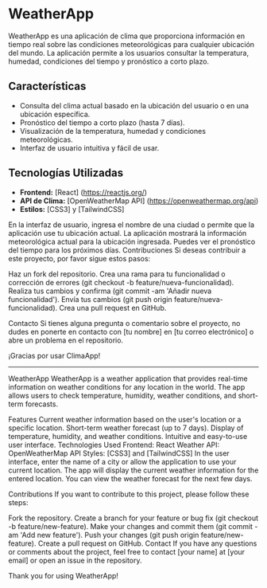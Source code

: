 # WeatherApp

WeatherApp es una aplicación de clima que proporciona información en tiempo real sobre las condiciones meteorológicas para cualquier ubicación del mundo. La aplicación permite a los usuarios consultar la temperatura, humedad, condiciones del tiempo y pronóstico a corto plazo.

## Características

- Consulta del clima actual basado en la ubicación del usuario o en una ubicación específica.
- Pronóstico del tiempo a corto plazo (hasta 7 días).
- Visualización de la temperatura, humedad y condiciones meteorológicas.
- Interfaz de usuario intuitiva y fácil de usar.

## Tecnologías Utilizadas

- **Frontend:** [React] (https://reactjs.org/) 
- **API de Clima:** [OpenWeatherMap API] (https://openweathermap.org/api) 
- **Estilos:** [CSS3] y [TailwindCSS]

En la interfaz de usuario, ingresa el nombre de una ciudad o permite que la aplicación use tu ubicación actual.
La aplicación mostrará la información meteorológica actual para la ubicación ingresada.
Puedes ver el pronóstico del tiempo para los próximos días.
Contribuciones
Si deseas contribuir a este proyecto, por favor sigue estos pasos:

Haz un fork del repositorio.
Crea una rama para tu funcionalidad o corrección de errores (git checkout -b feature/nueva-funcionalidad).
Realiza tus cambios y confirma (git commit -am 'Añadir nueva funcionalidad').
Envía tus cambios (git push origin feature/nueva-funcionalidad).
Crea una pull request en GitHub.

Contacto
Si tienes alguna pregunta o comentario sobre el proyecto, no dudes en ponerte en contacto con [tu nombre] en [tu correo electrónico] o abre un problema en el repositorio.

¡Gracias por usar ClimaApp!

<hr/>

WeatherApp
WeatherApp is a weather application that provides real-time information on weather conditions for any location in the world. The app allows users to check temperature, humidity, weather conditions, and short-term forecasts.

Features
Current weather information based on the user's location or a specific location.
Short-term weather forecast (up to 7 days).
Display of temperature, humidity, and weather conditions.
Intuitive and easy-to-use user interface.
Technologies Used
Frontend: React
Weather API: OpenWeatherMap API
Styles: [CSS3] and [TailwindCSS]
In the user interface, enter the name of a city or allow the application to use your current location. The app will display the current weather information for the entered location. You can view the weather forecast for the next few days.

Contributions
If you want to contribute to this project, please follow these steps:

Fork the repository.
Create a branch for your feature or bug fix (git checkout -b feature/new-feature).
Make your changes and commit them (git commit -am 'Add new feature').
Push your changes (git push origin feature/new-feature).
Create a pull request on GitHub.
Contact
If you have any questions or comments about the project, feel free to contact [your name] at [your email] or open an issue in the repository.

Thank you for using WeatherApp!
